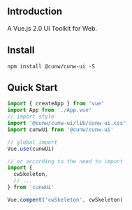 ## Introduction

A Vue.js 2.0 UI Toolkit for Web.

## Install

```shell
npm install @cunw/cunw-ui -S
```

## Quick Start

```js
import { createApp } from 'vue'
import App from './App.vue'
// import style
import '@cunw/cunw-ui/lib/cunw-ui.css'
import cunwUi from '@cunw/cunw-ui'

// global import
Vue.use(cunwUi)

// or according to the need to import
import {
  cwSkeleton,
  // ...
} from 'cunwUi'

Vue.compent('cwSkeleton', cwSkeleton)
```

